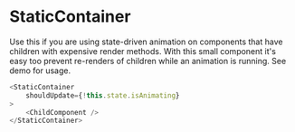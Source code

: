 # StaticContainer

Use this if you are using state-driven animation on  components that have children with expensive render methods. With this small component it's easy too prevent re-renders of children while an animation is running. See demo for usage.

```javascript
<StaticContainer
    shouldUpdate={!this.state.isAnimating}
>
    <ChildComponent />
</StaticContainer>
```
